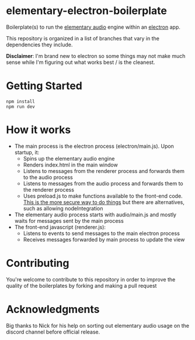 # elementary-electron-boilerplate

Boilerplate(s) to run the [elementary audio](https://www.npmjs.com/package/@nick-thompson/elementary) engine within an [electron](https://www.electronjs.org/) app.

This repository is organized in a list of branches that vary in the dependencies they include.

**Disclaimer**: I'm brand new to electron so some things may not make much sense while I'm figuring out what works best / is the cleanest.

# Getting Started

```
npm install
npm run dev
```

# How it works

- The main process is the electron process (electron/main.js). Upon startup, it:
  - Spins up the elementary audio engine
  - Renders index.html in the main window
  - Listens to messages from the renderer process and forwards them to the audio process
  - Listens to messages from the audio process and forwards them to the renderer process
  - Uses preload.js to make functions available to the front-end code. [This is the more secure way to do things](https://github.com/electron/electron/issues/28504#issuecomment-813321192) but there are alternatives, such as allowing nodeIntegration
- The elementary audio process starts with audio/main.js and mostly waits for messages sent by the main process
- The front-end javascript (renderer.js):
  - Listens to events to send messages to the main electron process
  - Receives messages forwarded by main process to update the view

# Contributing

You're welcome to contribute to this repository in order to improve the quality of the boilerplates by forking and making a pull request

# Acknowledgments

Big thanks to Nick for his help on sorting out elementary audio usage on the discord channel before official release.
